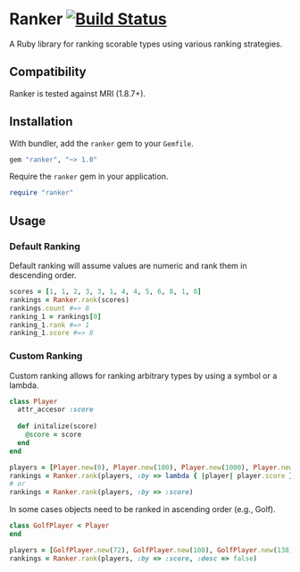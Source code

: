 Ranker [![Build Status](https://travis-ci.org/quidproquo/ranker.png?branch=master)](http://travis-ci.org/quidproquo/ranker)
======

A Ruby library for ranking scorable types using various ranking strategies.

Compatibility
-------------

Ranker is tested against MRI (1.8.7+).

Installation
------------

With bundler, add the `ranker` gem to your `Gemfile`.

```ruby
gem "ranker", "~> 1.0"
```

Require the `ranker` gem in your application.

```ruby
require "ranker"
```

Usage
-----

### Default Ranking

Default ranking will assume values are numeric and rank them in descending order.

```ruby
scores = [1, 1, 2, 3, 3, 1, 4, 4, 5, 6, 8, 1, 0]
rankings = Ranker.rank(scores)
rankings.count #=> 8
ranking_1 = rankings[0]
ranking_1.rank #=> 1
ranking_1.score #=> 8
```

### Custom Ranking

Custom ranking allows for ranking arbitrary types by using a symbol or a lambda.

```ruby
class Player
  attr_accesor :score
  
  def initalize(score)
    @score = score
  end
end

players = [Player.new(0), Player.new(100), Player.new(1000), Player.new(25)]
rankings = Ranker.rank(players, :by => lambda { |player| player.score })
# or
rankings = Ranker.rank(players, :by => :score)
```

In some cases objects need to be ranked in ascending order (e.g., Golf).


```ruby
class GolfPlayer < Player
end

players = [GolfPlayer.new(72), GolfPlayer.new(100), GolfPlayer.new(138), GolfPlayer.new(54)]
rankings = Ranker.rank(players, :by => :score, :desc => false)
```

